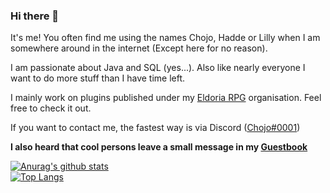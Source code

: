 ### Hi there 👋

It's me! You often find me using the names Chojo, Hadde or Lilly when I am somewhere around in the internet (Except here for no reason).

I am passionate about Java and SQL (yes...). Also like nearly everyone I want to do more stuff than I have time left.

I mainly work on plugins published under my [Eldoria RPG](https://github.com/eldoriarpg) organisation. Feel free to check it out.

If you want to contact me, the fastest way is via Discord ([Chojo#0001](https://discordapp.com/users/214347948316819456/))

**I also heard that cool persons leave a small message in my [Guestbook](https://github.com/RainbowDashLabs/RainbowDashLabs/discussions/1)**

[![Anurag's github stats](https://github-readme-stats.vercel.app/api?username=RainbowDashLabs&show_icons=true&count_private=true&theme=radical)](https://github.com/anuraghazra/github-readme-stats)\
[![Top Langs](https://github-readme-stats.vercel.app/api/top-langs/?username=RainbowDashLabs&theme=radical)](https://github.com/anuraghazra/github-readme-stats)
